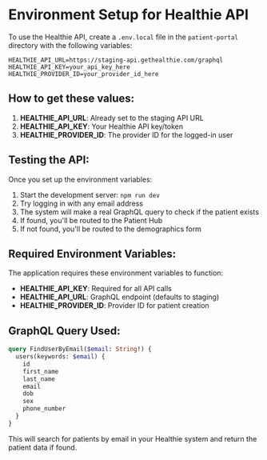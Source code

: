 # Environment Setup for Healthie API

To use the Healthie API, create a `.env.local` file in the `patient-portal` directory with the following variables:

```env
HEALTHIE_API_URL=https://staging-api.gethealthie.com/graphql
HEALTHIE_API_KEY=your_api_key_here
HEALTHIE_PROVIDER_ID=your_provider_id_here
```

## How to get these values:

1. **HEALTHIE_API_URL**: Already set to the staging API URL
2. **HEALTHIE_API_KEY**: Your Healthie API key/token
3. **HEALTHIE_PROVIDER_ID**: The provider ID for the logged-in user

## Testing the API:

Once you set up the environment variables:

1. Start the development server: `npm run dev`
2. Try logging in with any email address
3. The system will make a real GraphQL query to check if the patient exists
4. If found, you'll be routed to the Patient Hub
5. If not found, you'll be routed to the demographics form

## Required Environment Variables:

The application requires these environment variables to function:
- **HEALTHIE_API_KEY**: Required for all API calls
- **HEALTHIE_API_URL**: GraphQL endpoint (defaults to staging)
- **HEALTHIE_PROVIDER_ID**: Provider ID for patient creation

## GraphQL Query Used:

```graphql
query FindUserByEmail($email: String!) {
  users(keywords: $email) {
    id
    first_name
    last_name
    email
    dob
    sex
    phone_number
  }
}
```

This will search for patients by email in your Healthie system and return the patient data if found.
